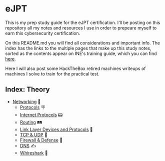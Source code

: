 # eJPT

This is my prep study guide for the eJPT certification. I'll be posting on this repository all my notes and resources I use in order to prepeare myself to earn this cybersecurity certification.

On this README.md you will find all considerations and important info. The index has the links to the multiple pages that make up this study notes, sorted as the contents appear on INE's training guide, which you can find [here](https://my.ine.com/CyberSecurity/courses/309de2a5/penetration-testing-prerequisites).

Here I will also post some HackTheBox retired machines writeups of machines I solve to train for the practical test.

## Index: Theory 
- [Networking](https://github.com/AlexadeZ17/eJPT/tree/main/Networking) 📡
  - [Protocols](https://github.com/AlexadeZ17/eJPT/tree/main/Networking/protocols.md) 🪧
  - [Internet Protocols](https://github.com/AlexadeZ17/eJPT/tree/main/Networking/ip.md) 📟
  - [Routing](https://github.com/AlexadeZ17/eJPT/tree/main/Networking/routing.md) 🛤️
  - [Link Layer Devices and Protocols](https://github.com/AlexadeZ17/eJPT/tree/main/Networking/linklayer.md) 🔗
  - [TCP & UDP](https://github.com/AlexadeZ17/eJPT/tree/main/Networkingtcpudp.md) 🚠
  - [Firewall & Defense](https://github.com/AlexadeZ17/eJPT/tree/main/Networking/fwall.md) 🧱
  - [DNS](https://github.com/AlexadeZ17/eJPT/tree/main/Networking/dns.md) ✍️
  - [Whireshark](https://github.com/AlexadeZ17/eJPT/tree/main/Networking/whireshark.md) 🦈
